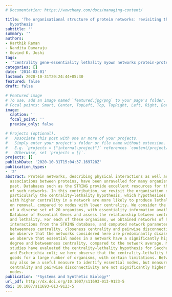 ```yaml
---
# Documentation: https://wowchemy.com/docs/managing-content/

title: 'The organisational structure of protein networks: revisiting the centrality--lethality
  hypothesis'
subtitle: ''
summary: ''
authors:
- Karthik Raman
- Nandita Damaraju
- Govind K. Joshi
tags:
- '"centrality gene-essentiality lethality myown networks protein-protein-interactions"'
categories: []
date: '2014-03-01'
lastmod: 2020-10-31T20:24:44+05:30
featured: false
draft: false

# Featured image
# To use, add an image named `featured.jpg/png` to your page's folder.
# Focal points: Smart, Center, TopLeft, Top, TopRight, Left, Right, BottomLeft, Bottom, BottomRight.
image:
  caption: ''
  focal_point: ''
  preview_only: false

# Projects (optional).
#   Associate this post with one or more of your projects.
#   Simply enter your project's folder or file name without extension.
#   E.g. `projects = ["internal-project"]` references `content/project/deep-learning/index.md`.
#   Otherwise, set `projects = []`.
projects: []
publishDate: '2020-10-31T15:04:37.169728Z'
publication_types:
- '2'
abstract: Protein networks, describing physical interactions as well as functional
  associations between proteins, have been unravelled for many organisms in the recent
  past. Databases such as the STRING provide excellent resources for the analysis
  of such networks. In this contribution, we revisit the organisation of protein networks,
  particularly the centrality–lethality hypothesis, which hypothesises that nodes
  with higher centrality in a network are more likely to produce lethal phenotypes
  on removal, compared to nodes with lower centrality. We consider the protein networks
  of a diverse set of 20 organisms, with essentiality information available in the
  Database of Essential Genes and assess the relationship between centrality measures
  and lethality. For each of these organisms, we obtained networks of high-confidence
  interactions from the STRING database, and computed network parameters such as degree,
  betweenness centrality, closeness centrality and pairwise disconnectivity indices.
  We observe that the networks considered here are predominantly disassortative. Further,
  we observe that essential nodes in a network have a significantly higher average
  degree and betweenness centrality, compared to the network average. Most previous
  studies have evaluated the centrality–lethality hypothesis for Saccharomyces cerevisiae
  and Escherichia coli; we here observe that the centrality–lethality hypothesis hold
  goods for a large number of organisms, with certain limitations. Betweenness centrality
  may also be a useful measure to identify essential nodes, but measures like closeness
  centrality and pairwise disconnectivity are not significantly higher for essential
  nodes.
publication: '*Systems and Synthetic Biology*'
url_pdf: http://dx.doi.org/10.1007/s11693-013-9123-5
doi: 10.1007/s11693-013-9123-5
---
```

